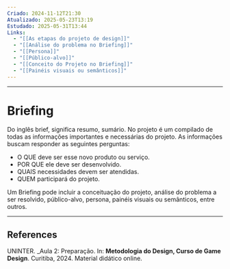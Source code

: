 ```yaml
---
Criado: 2024-11-12T21:30
Atualizado: 2025-05-23T13:19
Estudado: 2025-05-31T13:44
Links:
  - "[[As etapas do projeto de design]]"
  - "[[Análise do problema no Briefing]]"
  - "[[Persona]]"
  - "[[Público-alvo]]"
  - "[[Conceito do Projeto no Briefing]]"
  - "[[Painéis visuais ou semânticos]]"
---
```

---
# Briefing

Do inglês brief, significa resumo, sumário. No projeto é um compilado de todas as informações importantes e necessárias do projeto. As informações buscam responder as seguintes perguntas:

- O QUE deve ser esse novo produto ou serviço.
- POR QUE ele deve ser desenvolvido.
- QUAIS necessidades devem ser atendidas.
- QUEM participará do projeto.

Um Briefing pode incluir a conceituação do projeto, análise do problema a ser resolvido, público-alvo, persona, painéis visuais ou semânticos, entre outros.

---

##  References

UNINTER.  _Aula 2: Preparação. In: **Metodologia do Design, Curso de Game Design**. Curitiba, 2024. Material didático online.